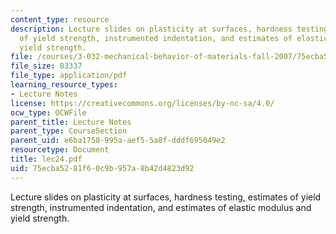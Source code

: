 ```yaml
---
content_type: resource
description: Lecture slides on plasticity at surfaces, hardness testing, estimates
  of yield strength, instrumented indentation, and estimates of elastic modulus and
  yield strength.
file: /courses/3-032-mechanical-behavior-of-materials-fall-2007/75ecba5281f60c9b957a8b42d4823d92_lec24.pdf
file_size: 83337
file_type: application/pdf
learning_resource_types:
- Lecture Notes
license: https://creativecommons.org/licenses/by-nc-sa/4.0/
ocw_type: OCWFile
parent_title: Lecture Notes
parent_type: CourseSection
parent_uid: e6ba1750-995a-aef5-5a8f-dddf695049e2
resourcetype: Document
title: lec24.pdf
uid: 75ecba52-81f6-0c9b-957a-8b42d4823d92
---
```

Lecture slides on plasticity at surfaces, hardness testing, estimates of yield strength, instrumented indentation, and estimates of elastic modulus and yield strength.
